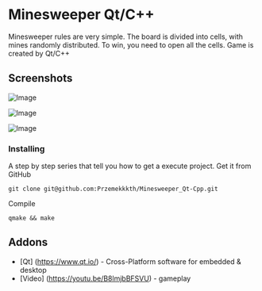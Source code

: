 # Minesweeper Qt/C++
Minesweeper rules are very simple. The board is divided into cells, with mines randomly distributed. To win, you need to open all the cells. Game is created by Qt/C++

## Screenshots
![Image](https://user-images.githubusercontent.com/28188300/173228126-8c548a06-ed3f-4b47-9ca7-513ce0b126d9.png)

![Image](https://user-images.githubusercontent.com/28188300/173228128-266da8bb-979f-465f-b9d5-329a3d7ab576.png)

![Image](https://user-images.githubusercontent.com/28188300/173228129-f11c90aa-82de-4aff-99be-3a034c6ae5f3.png)


### Installing
A step by step series  that tell you how to get a execute project.
Get it from GitHub
```
git clone git@github.com:Przemekkkth/Minesweeper_Qt-Cpp.git
```
Compile
```
qmake && make
```

## Addons
* [Qt] (https://www.qt.io/) - Cross-Platform software for embedded & desktop
* [Video] (https://youtu.be/B8lmjbBFSVU) - gameplay
